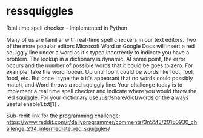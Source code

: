 # ressquiggles
Real time spell checker - Implemented in Python

Many of us are familiar with real-time spell checkers in our text editors. Two of the more popular editors Microsoft Word or Google Docs will insert a red squiggly line under a word as it's typed incorrectly to indicate you have a problem. The lookup in a dictionary is dynamic. At some point, the error occurs and the number of possible words that it could be goes to zero.
For example, take the word foobar. Up until foo it could be words like foot, fool, food, etc. But once I type the b it's appearant that no words could possibly match, and Word throws a red squiggly line.
Your challenge today is to implement a real time spell checker and indicate where you would throw the red squiggle. For your dictionary use /usr/share/dict/words or the always useful enable1.txt[1] .

Sub-redit link for the programming challenge: https://www.reddit.com/r/dailyprogrammer/comments/3n55f3/20150930_challenge_234_intermediate_red_squiggles/
